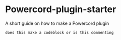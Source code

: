 # Powercord-plugin-starter
A short guide on how to make a Powercord plugin
``` 
does this make a codeblock or is this commenting
```
